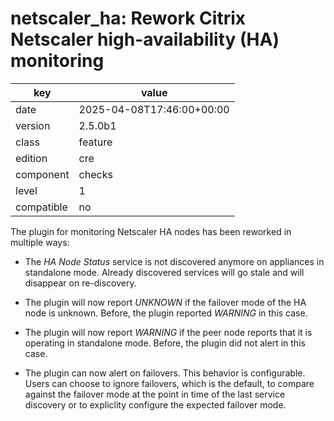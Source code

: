 [//]: # (werk v2)
# netscaler_ha: Rework Citrix Netscaler high-availability (HA) monitoring

key        | value
---------- | ---
date       | 2025-04-08T17:46:00+00:00
version    | 2.5.0b1
class      | feature
edition    | cre
component  | checks
level      | 1
compatible | no

The plugin for monitoring Netscaler HA nodes has been reworked in multiple ways:

* The _HA Node Status_ service is not discovered anymore on appliances in standalone mode. Already
  discovered services will go stale and will disappear on re-discovery.

* The plugin will now report _UNKNOWN_ if the failover mode of the HA node is unknown. Before, the
  plugin reported _WARNING_ in this case.

* The plugin will now report _WARNING_ if the peer node reports that it is operating in standalone
  mode. Before, the plugin did not alert in this case.

* The plugin can now alert on failovers. This behavior is configurable. Users can choose to ignore
  failovers, which is the default, to compare against the failover mode at the point in time of the
  last service discovery or to expliclity configure the expected failover mode.
